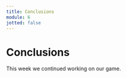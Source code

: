 ```yaml
---
title: Conclusions
module: 6
jotted: false
---
```


# Conclusions

This week we continued working on our game.